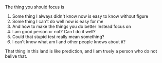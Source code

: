 The thing you should focus is 
1. Some thing I always didn't know now is easy to know without figure
2. Some thing I can't do well now is easy for me
3. And how to make the things you do better
Instead focus on 
1. I am good person or not? Can I do it well? 
2. Could that stupid test really mean something?
3. I can't know what am I and other people knows about it?

That thing in this land is like prediction, and I am truely a person who do not belive that. 

